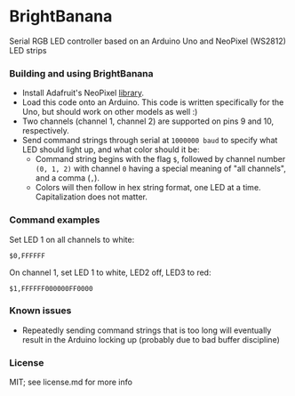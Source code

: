 # BrightBanana
Serial RGB LED controller based on an Arduino Uno and NeoPixel (WS2812) LED strips

### Building and using BrightBanana
* Install Adafruit's NeoPixel [library](https://github.com/adafruit/Adafruit_NeoPixel).
* Load this code onto an Arduino. This code is written specifically for the Uno, but should work on other models as well :)
* Two channels (channel 1, channel 2) are supported on pins 9 and 10, respectively.
* Send command strings through serial at `1000000 baud` to specify what LED should light up, and what color should it be:
    * Command string begins with the flag `$`, followed by channel number `(0, 1, 2)` with channel `0` having a special meaning of "all channels", and a comma (`,`).
    * Colors will then follow in hex string format, one LED at a time. Capitalization does not matter.

### Command examples
Set LED 1 on all channels to white:
```
$0,FFFFFF
```

On channel 1, set LED 1 to white, LED2 off, LED3 to red:
```
$1,FFFFFF000000FF0000
```

### Known issues
* Repeatedly sending command strings that is too long will eventually result in the Arduino locking up (probably due to bad buffer discipline)

### License
MIT; see license.md for more info
